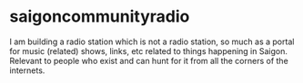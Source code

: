 # saigoncommunityradio
I am building a radio station which is not a radio station, so much as a portal for music (related) shows, links, etc related to things happening in Saigon.
Relevant to people who exist and can hunt for it from all the corners of the internets.
